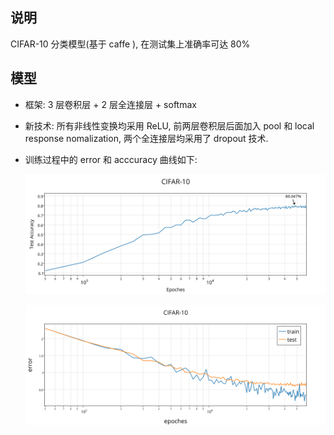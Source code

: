 ## 说明

CIFAR-10 分类模型(基于 caffe ), 在测试集上准确率可达 80%

## 模型

* 框架: 3 层卷积层 + 2 层全连接层 + softmax

* 新技术: 所有非线性变换均采用 ReLU, 前两层卷积层后面加入 pool 和 local response nomalization, 两个全连接层均采用了 dropout 技术.

* 训练过程中的 error 和 acccuracy 曲线如下:

   ![accuracy.png](accuracy.png)

   ![error.png](error.png)
